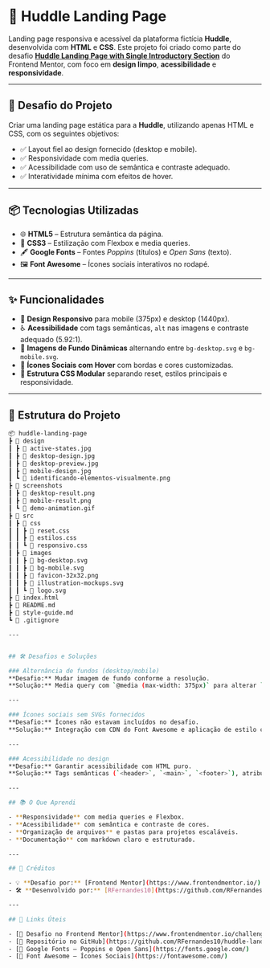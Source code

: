 # 🚀 Huddle Landing Page

Landing page responsiva e acessível da plataforma fictícia **Huddle**, desenvolvida com **HTML** e **CSS**. Este projeto foi criado como parte do desafio **[Huddle Landing Page with Single Introductory Section](https://www.frontendmentor.io/challenges/huddle-landing-page-with-single-introductory-section-B_2Wvxgi0)** do Frontend Mentor, com foco em **design limpo**, **acessibilidade** e **responsividade**.

---

## 🎯 Desafio do Projeto

Criar uma landing page estática para a **Huddle**, utilizando apenas HTML e CSS, com os seguintes objetivos:

- ✅ Layout fiel ao design fornecido (desktop e mobile).
- ✅ Responsividade com media queries.
- ✅ Acessibilidade com uso de semântica e contraste adequado.
- ✅ Interatividade mínima com efeitos de hover.

---

## 📦 Tecnologias Utilizadas

- 🌐 **HTML5** – Estrutura semântica da página.
- 🎨 **CSS3** – Estilização com Flexbox e media queries.
- 🖋️ **Google Fonts** – Fontes *Poppins* (títulos) e *Open Sans* (texto).
- 🖼️ **Font Awesome** – Ícones sociais interativos no rodapé.

---

## ✨ Funcionalidades

- 📱 **Design Responsivo** para mobile (375px) e desktop (1440px).
- ♿ **Acessibilidade** com tags semânticas, `alt` nas imagens e contraste adequado (5.92:1).
- 🌄 **Imagens de Fundo Dinâmicas** alternando entre `bg-desktop.svg` e `bg-mobile.svg`.
- 🔗 **Ícones Sociais com Hover** com bordas e cores customizadas.
- 🧩 **Estrutura CSS Modular** separando reset, estilos principais e responsividade.

---

## 📁 Estrutura do Projeto

```bash
📦 huddle-landing-page
┣ 📂 design
┃ ┣ 📜 active-states.jpg
┃ ┣ 📜 desktop-design.jpg
┃ ┣ 📜 desktop-preview.jpg
┃ ┣ 📜 mobile-design.jpg
┃ ┗ 📜 identificando-elementos-visualmente.png
┣ 📂 screenshots
┃ ┣ 📜 desktop-result.png
┃ ┣ 📜 mobile-result.png
┃ ┗ 📜 demo-animation.gif
┣ 📂 src
┃ ┣ 📂 css
┃ ┃ ┣ 📜 reset.css
┃ ┃ ┣ 📜 estilos.css
┃ ┃ ┗ 📜 responsivo.css
┃ ┣ 📂 images
┃ ┃ ┣ 📜 bg-desktop.svg
┃ ┃ ┣ 📜 bg-mobile.svg
┃ ┃ ┣ 📜 favicon-32x32.png
┃ ┃ ┣ 📜 illustration-mockups.svg
┃ ┃ ┗ 📜 logo.svg
┣ 📜 index.html
┣ 📜 README.md
┣ 📜 style-guide.md
┗ 📜 .gitignore

---


## 🛠️ Desafios e Soluções

### Alternância de fundos (desktop/mobile)
**Desafio:** Mudar imagem de fundo conforme a resolução.  
**Solução:** Media query com `@media (max-width: 375px)` para alterar `background-image`.

---

### Ícones sociais sem SVGs fornecidos
**Desafio:** Ícones não estavam incluídos no desafio.  
**Solução:** Integração com CDN do Font Awesome e aplicação de estilo com hover seguindo o design.

---

### Acessibilidade no design
**Desafio:** Garantir acessibilidade com HTML puro.  
**Solução:** Tags semânticas (`<header>`, `<main>`, `<footer>`), atributos `alt`, contraste testado conforme WCAG (5.92:1).

---

## 📚 O Que Aprendi

- **Responsividade** com media queries e Flexbox.
- **Acessibilidade** com semântica e contraste de cores.
- **Organização de arquivos** e pastas para projetos escaláveis.
- **Documentação** com markdown claro e estruturado.

---

## 🤝 Créditos

- 💡 **Desafio por:** [Frontend Mentor](https://www.frontendmentor.io/)
- 🛠️ **Desenvolvido por:** [RFernandes10](https://github.com/RFernandes10)

---

## 🔗 Links Úteis

- [🔗 Desafio no Frontend Mentor](https://www.frontendmentor.io/challenges/huddle-landing-page-with-single-introductory-section-B_2Wvxgi0)
- [🔗 Repositório no GitHub](https://github.com/RFernandes10/huddle-landing-page)
- [🔗 Google Fonts – Poppins e Open Sans](https://fonts.google.com/)
- [🔗 Font Awesome – Ícones Sociais](https://fontawesome.com/)

